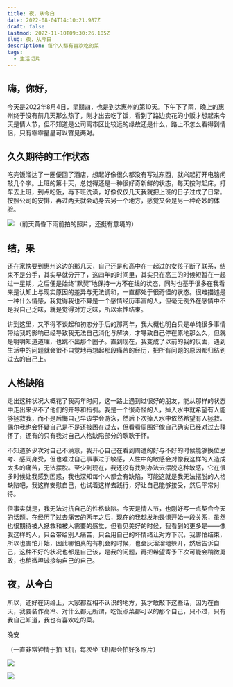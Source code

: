```yaml
---
title: 夜，从今白
date: 2022-08-04T14:10:21.987Z
draft: false
lastmod: 2022-11-10T09:30:26.105Z
slug: 夜，从今白
description: 每个人都有喜欢吃的菜
tags:
  - 生活切片
---
```


## 嗨，你好，
今天是2022年8月4日，星期四，也是到达惠州的第10天。下午下了雨，晚上的惠州终于没有前几天那么热了，刚才出去吃了饭，看到了路边卖花的小贩才想起来今天是情人节，但不知道是公司离市区比较远的缘故还是什么，路上不怎么看得到情侣，只有零零星星可以瞥见两对。

## 久久期待的工作状态
吃完饭溜达了一圈便回了酒店，想起好像很久都没有写过东西，就兴起打开电脑闲敲几个字。上班的第十天，总觉得还是一种很好奇新鲜的状态，每天按时起床，打车去上班，到点吃饭，再下班洗澡，好像仅仅几天我就把上班的日子过成了日常。按照公司的安排，再过两天就会动身去另一个地方，感觉又会是另一种奇妙的体验。

![](https://alexs-blog-1302576632.cos.ap-guangzhou.myqcloud.com/utools/%E6%83%A0%E5%B7%9E-%E9%9B%A8%E5%89%8D%E9%BB%84%E6%98%8F.jpg)
（前天黄昏下雨前拍的照片，还挺有意境的）

## 结，果
还在家快要到惠州这边的那几天，自己还是和高中在一起过的女孩子断了联系，结束不是分手，其实早就分开了，这四年的时间里，其实只在高三的时候短暂在一起过一星期，之后便是始终“默契”地保持一方不在线的状态，同时也基于很多在我看来是认知上与现实原因的差异与无法调和，一直都处于很奇怪的状态。很难描述是一种什么情感，我觉得我也不算是一个感情经历丰富的人，但毫无例外在感情中不是我自己乏味，就是觉得对方乏味，所以索性结束。

讲到这里，又不得不谈起和初恋分手后的那两年，我大概也明白只是单纯很多事情带给我的影响已经导致我无法自己消化与解决，才导致自己停在原地那么久，但就是明明知道道理，也跳不出那个圈子。直到现在，我变成了以前的我的反面，遇到生活中的问题就会很不自觉地再想起那段痛苦的经历，把所有问题的原因都归结到过去的自己上。

## 人格缺陷
走出这种状况大概花了我两年时间，这一路上遇到过很好的朋友，能从那样的状态中走出来少不了他们的开导和指引。我是一个很奇怪的人，掉入水中就希望有人能够拯救我，而不是后悔自己早该学会游泳，然后下次掉入水中依然希望有人拯救。偶尔我也会怀疑自己是不是还被困在过去，但看看周围好像自己确实已经对过去释怀了，还有的只有我对自己人格缺陷部分的耿耿于怀。

不知道多少次对自己不满意，我开心自己在看到周遭的好与不好的时候能够换位思考、感同身受，但也难过自己事事过于敏感，人性中的敏感会对像我这样的人造成太多的痛苦，无法摆脱。至少到现在，我还没有找到办法去摆脱这种敏感，它在很多时候让我感到困惑，我也深知每个人都会有缺陷，可能这就是我无法摆脱的人格缺陷吧，我这样安慰自己，也试着这样去践行，好让自己能够接受，然后平常对待。

但事实就是，我无法对抗自己的性格缺陷。今天是情人节，也刚好写一点契合今天的话题。在经历了过去痛苦的两年之后，现在的我越发地畏惧开始一段关系，虽然也很期待被人拯救和被人需要的感觉，但看见美好的时候，我看到的更多是——像我这样的人，只会带给别人痛苦，只会用自己的坏情绪让对方下沉，我害怕结束，所以也害怕开始，因此哪怕真的有机会的时候，也会灰溜溜地躲开，然后告诉自己，这种不好的状况也都是自己该，是我的问题，再把希望寄予下次可能会稍微勇敢，也稍微坦诚接纳自己的自己。

## 夜，从今白
所以，还好在网络上，大家都互相不认识的地方，我才敢敲下这些话，因为在白天，我要装作高冷、对什么都无所谓，吃饭点菜都可以的那个自己，只不过，只有我自己知道，我也有喜欢吃的菜。

晚安

（一直非常钟情于拍飞机，每次坐飞机都会拍好多照片）

![](https://alexs-blog-1302576632.cos.ap-guangzhou.myqcloud.com/utools/%E9%A3%9E%E6%9C%BA2.jpg)

![](https://alexs-blog-1302576632.cos.ap-guangzhou.myqcloud.com/utools/%E9%A3%9E%E6%9C%BA.jpg)